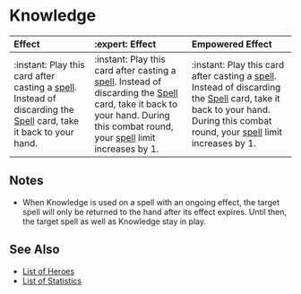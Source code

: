 # Knowledge

| Effect | :expert: Effect | Empowered Effect |
| :--- | :--- | :--- |
| :instant: Play this card after casting a [spell](../spells/index.md). Instead of discarding the [Spell](../spells/index.md) card, take it back to your hand. | :instant: Play this card after casting a [spell](../spells/index.md). Instead of discarding the [Spell](../spells/index.md) card, take it back to your hand. During this combat round, your [spell](../spells/index.md) limit increases by 1. | :instant: Play this card after casting a [spell](../spells/index.md). Instead of discarding the [Spell](../spells/index.md) card, take it back to your hand. During this combat round, your [spell](../spells/index.md) limit increases by 1. |


## Notes

- When Knowledge is used on a spell with an ongoing effect, the target spell will only be returned to the hand after its effect expires. Until then, the target spell as well as Knowledge stay in play.


## See Also

- [List of Heroes](../heroes/index.md)
- [List of Statistics](index.md)
